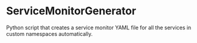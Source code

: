 # ServiceMonitorGenerator
Python script that creates a service monitor YAML file for all the services in custom namespaces automatically.
